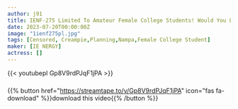 ```yaml
---
author: j91
title: IENF-275 Limited To Amateur Female College Students! Would You Like To Have A Close Mixed Bathing Experience In A Small Bath! ? Burning Body! Porori Boobs! Innocent Girls Are Too Embarrassed To Blush And Teary Eyes! After Licking It Here And There And Cleaning It Up, I Just Had Raw Vaginal Cum Shot SEX! Five
date: 2023-07-20T00:00:00Z
image: "1ienf275pl.jpg"
tags: [Censored, Creampie,Planning,Nampa,Female College Student]
maker: [IE NERGY]
actress: []
---
```



{{< youtubepl Gp8V9rdPJqF1jPA >}}
###

{{% button href="https://streamtape.to/v/Gp8V9rdPJqF1jPA" icon="fas fa-download" %}}download this video{{% /button %}}
